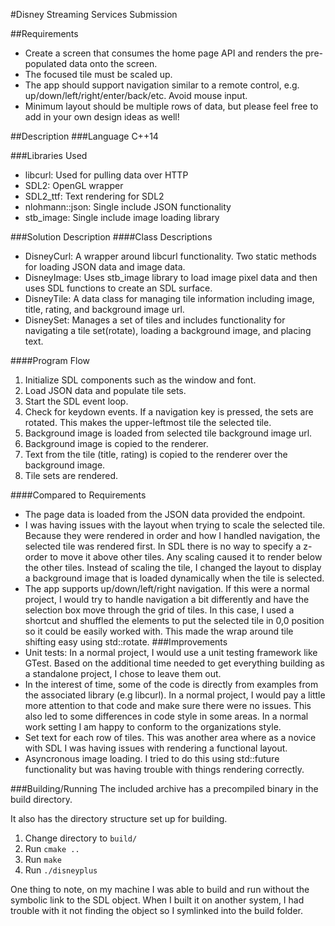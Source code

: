 #Disney Streaming Services Submission

##Requirements
  - Create a screen that consumes the home page API and renders the pre-populated data onto the screen.
  - The focused tile must be scaled up. 
  -  The app should support navigation similar to a remote control, e.g. up/down/left/right/enter/back/etc. Avoid mouse input.
  -  Minimum layout should be multiple rows of data, but please feel free to add in your own design ideas as well!

##Description
###Language
C++14

###Libraries Used
- libcurl: Used for pulling data over HTTP
- SDL2: OpenGL wrapper
- SDL2_ttf: Text rendering for SDL2
- nlohmann::json: Single include JSON functionality
- stb_image: Single include image loading library

###Solution Description
####Class Descriptions
- DisneyCurl: A wrapper around libcurl functionality. Two static methods for loading JSON data and image data.
- DisneyImage: Uses stb_image library to load image pixel data and then uses SDL functions to create an SDL surface.
- DisneyTile: A data class for managing tile information including image, title, rating, and background image url.
- DisneySet: Manages a set of tiles and includes functionality for navigating a tile set(rotate), loading a background image, and placing text.

####Program Flow
1. Initialize SDL components such as the window and font.
2. Load JSON data and populate tile sets.
3. Start the SDL event loop.
4. Check for keydown events. If a navigation key is pressed, the sets are rotated. This makes the upper-leftmost tile the selected tile.
5. Background image is loaded from selected tile background image url.
6. Background image is copied to the renderer.
7. Text from the tile (title, rating) is copied to the renderer over the background image.
8. Tile sets are rendered.


####Compared to Requirements
- The page data is loaded from the JSON data provided the endpoint.
- I was having issues with the layout when trying to scale the selected tile. Because they were rendered in order and how I handled navigation,
  the selected tile
was rendered first. In SDL there is no way to specify a z-order to move it above other tiles. Any scaling caused it to render below the other tiles. Instead of scaling the tile, I changed the layout to display
  a background image that is loaded dynamically when the tile is selected.
- The app supports up/down/left/right navigation. If this were a normal project, I would try to handle navigation a bit differently and have the selection box move through the grid of tiles.
In this case, I used a shortcut and shuffled the elements to put the selected tile in 0,0 position so it could be easily worked with. This made the wrap around tile shifting easy using std::rotate.
###Improvements
- Unit tests: In a normal project, I would use a unit testing framework like GTest. Based on the additional time needed to get everything building as a standalone project, I chose to leave them out.
- In the interest of time, some of the code is directly from examples from the associated library (e.g libcurl). In a normal project, I would pay a little more attention to that code and make sure there were no issues.
  This also led to some differences in code style in some areas. In a normal work setting I am happy to conform to the organizations style.
- Set text for each row of tiles. This was another area where as a novice with SDL I was having issues with rendering a functional layout.
- Asyncronous image loading. I tried to do this using std::future functionality but was having trouble with things rendering correctly.

###Building/Running
The included archive has a precompiled binary in the build directory.

It also has the directory structure set up for building. 
1. Change directory to `build/`
2. Run `cmake ..`
3. Run `make`
4. Run `./disneyplus`

One thing to note, on my machine I was able to build and run without the symbolic link to the SDL object. When 
I built it on another system, I had trouble with it not finding the object so I symlinked into the build folder.